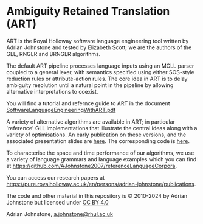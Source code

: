 # Ambiguity Retained Translation (ART)

ART is the Royal Holloway software language engineering tool written by Adrian Johnstone and tested by Elizabeth Scott; we are the authors of the GLL, RNGLR and BRNGLR algorithms.

The default ART pipeline processes language inputs using an MGLL parser coupled to a general lexer, with semantics specified using either SOS-style reduction rules or attribute-action rules. The core idea in ART is to delay ambiguity resolution until a natural point in the pipeline by allowing alternative interpretations to coexist.

You will find a tutorial and refernce guide to ART in the document [SoftwareLanguageEngineeringWithART.pdf](https://github.com/AJohnstone2007/ART/tree/main/doc/SoftwareLanguageEngineeringWithART.pdf) 

A variety of alternative algorithms are available in ART; in particular 'reference' GLL implementations that illustrate the central ideas along with a variety of optimisations. An early publication on these versions, and the associated presentation slides are [here](https://github.com/AJohnstone2007/ART/tree/main/doc/referenceImplementations). The corresponding code is [here](https://github.com/AJohnstone2007/ART/tree/main/src/uk/ac/rhul/cs/csle/art/cfg/gll).

To characterise the space and time performance of our algorithms, 
we use a variety of language grammars and language examples which you can find at https://github.com/AJohnstone2007/referenceLanguageCorpora.

You can access our research papers at https://pure.royalholloway.ac.uk/en/persons/adrian-johnstone/publications.

The code and other material in this repository is &copy; 2010-2024 by Adrian Johnstone but licensed under [CC BY 4.0]( https://creativecommons.org/licenses/by/4.0/)

Adrian Johnstone, a.johnstone@rhul.ac.uk
